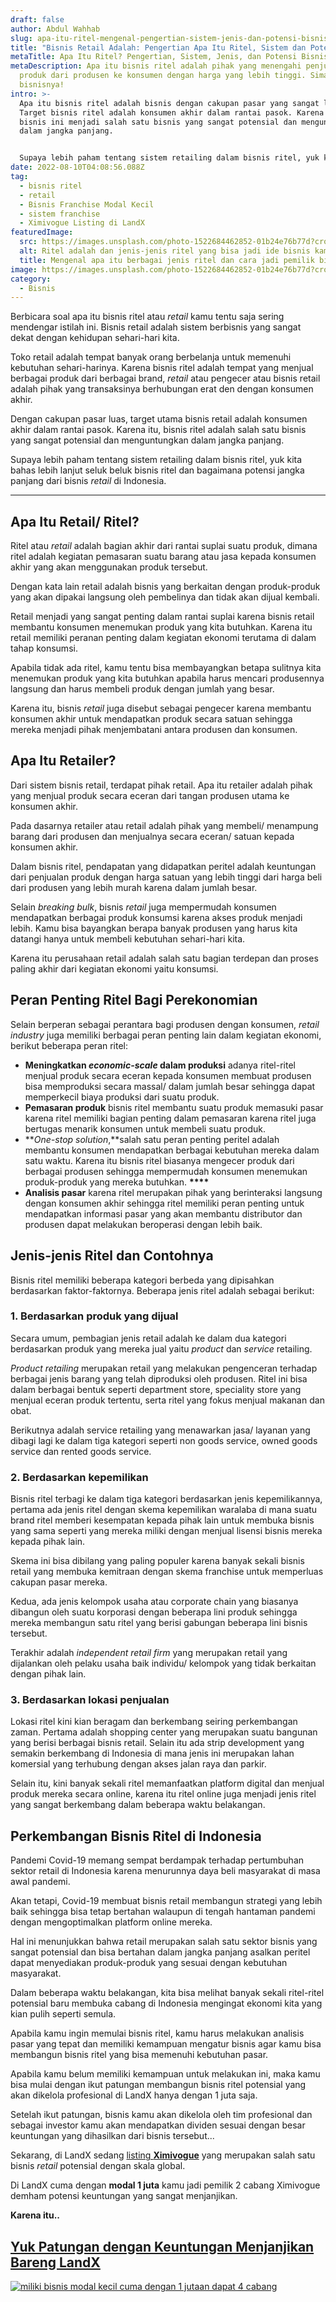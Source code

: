 ```yaml
---
draft: false
author: Abdul Wahhab
slug: apa-itu-ritel-mengenal-pengertian-sistem-jenis-dan-potensi-bisnis-ritel-di-indonesia
title: "Bisnis Retail Adalah: Pengertian Apa Itu Ritel, Sistem dan Potensinya"
metaTitle: Apa Itu Ritel? Pengertian, Sistem, Jenis, dan Potensi Bisnis Ritel
metaDescription: Apa itu bisnis ritel adalah pihak yang menengahi penjualan
  produk dari produsen ke konsumen dengan harga yang lebih tinggi. Simak potensi
  bisnisnya!
intro: >-
  Apa itu bisnis ritel adalah bisnis dengan cakupan pasar yang sangat luas.
  Target bisnis ritel adalah konsumen akhir dalam rantai pasok. Karena itu,
  bisnis ini menjadi salah satu bisnis yang sangat potensial dan menguntungkan
  dalam jangka panjang.


  Supaya lebih paham tentang sistem retailing dalam bisnis ritel, yuk kita bahas lebih lanjut seluk beluk bisnis ritel dan bagaimana cara jadi pemilik bisnis ritel cuma modal 1 juta.
date: 2022-08-10T04:08:56.088Z
tag:
  - bisnis ritel
  - retail
  - Bisnis Franchise Modal Kecil
  - sistem franchise
  - Ximivogue Listing di LandX
featuredImage:
  src: https://images.unsplash.com/photo-1522684462852-01b24e76b77d?crop=entropy&cs=tinysrgb&fit=max&fm=jpg&ixid=MnwxMTc3M3wwfDF8c2VhcmNofDJ8fHJldGFpbHxlbnwwfHx8fDE2NDAxNDE5MjY&ixlib=rb-1.2.1&q=80&w=1080
  alt: Ritel adalah dan jenis-jenis ritel yang bisa jadi ide bisnis kamu
  title: Mengenal apa itu berbagai jenis ritel dan cara jadi pemilik bisnis ritel
image: https://images.unsplash.com/photo-1522684462852-01b24e76b77d?crop=entropy&cs=tinysrgb&fit=max&fm=jpg&ixid=MnwxMTc3M3wwfDF8c2VhcmNofDJ8fHJldGFpbHxlbnwwfHx8fDE2NDAxNDE5MjY&ixlib=rb-1.2.1&q=80&w=1080
category:
  - Bisnis
---
```

Berbicara soal apa itu bisnis ritel atau *retail* kamu tentu saja sering mendengar istilah ini. Bisnis retail adalah sistem berbisnis yang sangat dekat dengan kehidupan sehari-hari kita.

Toko retail adalah tempat banyak orang berbelanja untuk memenuhi kebutuhan sehari-harinya. Karena bisnis ritel adalah tempat yang menjual berbagai produk dari berbagai brand, *retail* atau pengecer atau bisnis retail adalah pihak yang transaksinya berhubungan erat den dengan konsumen akhir.

Dengan cakupan pasar luas, target utama bisnis retail adalah konsumen akhir dalam rantai pasok. Karena itu, bisnis ritel adalah salah satu bisnis yang sangat potensial dan menguntungkan dalam jangka panjang.

Supaya lebih paham tentang sistem retailing dalam bisnis ritel, yuk kita bahas lebih lanjut seluk beluk bisnis ritel dan bagaimana potensi jangka panjang dari bisnis *retail* di Indonesia.

- - -

## Apa Itu Retail/ Ritel?

Ritel atau *retail* adalah bagian akhir dari rantai suplai suatu produk, dimana ritel adalah kegiatan pemasaran suatu barang atau jasa kepada konsumen akhir yang akan menggunakan produk tersebut.

Dengan kata lain retail adalah bisnis yang berkaitan dengan produk-produk yang akan dipakai langsung oleh pembelinya dan tidak akan dijual kembali.

Retail menjadi yang sangat penting dalam rantai suplai karena bisnis retail membantu konsumen menemukan produk yang kita butuhkan. Karena itu retail memiliki peranan penting dalam kegiatan ekonomi terutama di dalam tahap konsumsi.

Apabila tidak ada ritel, kamu tentu bisa membayangkan betapa sulitnya kita menemukan produk yang kita butuhkan apabila harus mencari produsennya langsung dan harus membeli produk dengan jumlah yang besar.

Karena itu, bisnis *retail* juga disebut sebagai pengecer karena membantu konsumen akhir untuk mendapatkan produk secara satuan sehingga mereka menjadi pihak menjembatani antara produsen dan konsumen.

## Apa Itu Retailer?

Dari sistem bisnis retail, terdapat pihak retail. Apa itu retailer adalah pihak yang menjual produk secara eceran dari tangan produsen utama ke konsumen akhir. 

Pada dasarnya retailer atau retail adalah pihak yang membeli/ menampung barang dari produsen dan menjualnya secara eceran/ satuan kepada konsumen akhir.

Dalam bisnis ritel, pendapatan yang didapatkan peritel adalah keuntungan dari penjualan produk dengan harga satuan yang lebih tinggi dari harga beli dari produsen yang lebih murah karena dalam jumlah besar.

Selain *breaking bulk*, bisnis *retail* juga mempermudah konsumen mendapatkan berbagai produk konsumsi karena akses produk menjadi lebih. Kamu bisa bayangkan berapa banyak produsen yang harus kita datangi hanya untuk membeli kebutuhan sehari-hari kita.

Karena itu perusahaan retail adalah salah satu bagian terdepan dan proses paling akhir dari kegiatan ekonomi yaitu konsumsi.

## Peran Penting Ritel Bagi Perekonomian

Selain berperan sebagai perantara bagi produsen dengan konsumen, *retail industry* juga memiliki berbagai peran penting lain dalam kegiatan ekonomi, berikut beberapa peran ritel:

* **Meningkatkan *economic-scale* dalam produksi** adanya ritel-ritel menjual produk secara eceran kepada konsumen membuat produsen bisa memproduksi secara massal/ dalam jumlah besar sehingga dapat memperkecil biaya produksi dari suatu produk.
* **Pemasaran produk** bisnis ritel membantu suatu produk memasuki pasar karena ritel memiliki bagian penting dalam pemasaran karena ritel juga bertugas menarik konsumen untuk membeli suatu produk. 
* ***One-stop solution*,**salah satu peran penting peritel adalah membantu konsumen mendapatkan berbagai kebutuhan mereka dalam satu waktu. Karena itu bisnis ritel biasanya mengecer produk dari berbagai produsen sehingga mempermudah konsumen menemukan produk-produk yang mereka butuhkan. **\*\*\*\***
* **Analisis pasar** karena ritel merupakan pihak yang berinteraksi langsung dengan konsumen akhir sehingga ritel memiliki peran penting untuk mendapatkan informasi pasar yang akan membantu distributor dan produsen dapat melakukan beroperasi dengan lebih baik.

## Jenis-jenis Ritel dan Contohnya

Bisnis ritel memiliki beberapa kategori berbeda yang dipisahkan berdasarkan faktor-faktornya. Beberapa jenis ritel adalah sebagai berikut:

### 1. Berdasarkan produk yang dijual

Secara umum, pembagian jenis retail adalah ke dalam dua kategori berdasarkan produk yang mereka jual yaitu *product* dan *service* retailing.

*Product retailing* merupakan retail yang melakukan pengenceran terhadap berbagai jenis barang yang telah diproduksi oleh produsen. Ritel ini bisa dalam berbagai bentuk seperti department store, speciality store yang menjual eceran produk tertentu, serta ritel yang fokus menjual makanan dan obat.

Berikutnya adalah service retailing yang menawarkan jasa/ layanan yang dibagi lagi ke dalam tiga kategori seperti non goods service, owned goods service dan rented goods service.

### 2. Berdasarkan kepemilikan

Bisnis ritel terbagi ke dalam tiga kategori berdasarkan jenis kepemilikannya, pertama ada jenis ritel dengan skema kepemilikan waralaba di mana suatu brand ritel memberi kesempatan kepada pihak lain untuk membuka bisnis yang sama seperti yang mereka miliki dengan menjual lisensi bisnis mereka kepada pihak lain.

Skema ini bisa dibilang yang paling populer karena banyak sekali bisnis retail yang membuka kemitraan dengan skema franchise untuk memperluas cakupan pasar mereka.

Kedua, ada jenis kelompok usaha atau corporate chain yang biasanya dibangun oleh suatu korporasi dengan beberapa lini produk sehingga mereka membangun satu ritel yang berisi gabungan beberapa lini bisnis tersebut.

Terakhir adalah *independent retail firm* yang merupakan retail yang dijalankan oleh pelaku usaha baik individu/ kelompok yang tidak berkaitan dengan pihak lain.

### 3. Berdasarkan lokasi penjualan

Lokasi ritel kini kian beragam dan berkembang seiring perkembangan zaman. Pertama adalah shopping center yang merupakan suatu bangunan yang berisi berbagai bisnis retail. Selain itu ada strip development yang semakin berkembang di Indonesia di mana jenis ini merupakan lahan komersial yang terhubung dengan akses jalan raya dan parkir.

Selain itu, kini banyak sekali ritel memanfaatkan platform digital dan menjual produk mereka secara online, karena itu ritel online juga menjadi jenis ritel yang sangat berkembang dalam beberapa waktu belakangan.

## Perkembangan Bisnis Ritel di Indonesia

Pandemi Covid-19 memang sempat berdampak terhadap pertumbuhan sektor retail di Indonesia karena menurunnya daya beli masyarakat di masa awal pandemi.

Akan tetapi, Covid-19 membuat bisnis retail membangun strategi yang lebih baik sehingga bisa tetap bertahan walaupun di tengah hantaman pandemi dengan mengoptimalkan platform online mereka.

Hal ini menunjukkan bahwa retail merupakan salah satu sektor bisnis yang sangat potensial dan bisa bertahan dalam jangka panjang asalkan peritel dapat menyediakan produk-produk yang sesuai dengan kebutuhan masyarakat.

Dalam beberapa waktu belakangan, kita bisa melihat banyak sekali ritel-ritel potensial baru membuka cabang di Indonesia mengingat ekonomi kita yang kian pulih seperti semula.

Apabila kamu ingin memulai bisnis ritel, kamu harus melakukan analisis pasar yang tepat dan memiliki kemampuan mengatur bisnis agar kamu bisa membangun bisnis ritel yang bisa memenuhi kebutuhan pasar.

Apabila kamu belum memiliki kemampuan untuk melakukan ini, maka kamu bisa mulai dengan ikut patungan membangun bisnis ritel potensial yang  akan dikelola profesional di LandX hanya dengan 1 juta saja.

Setelah ikut patungan, bisnis kamu akan dikelola oleh tim profesional dan sebagai investor kamu akan mendapatkan dividen sesuai dengan besar keuntungan yang dihasilkan dari bisnis tersebut...

Sekarang, di LandX sedang [listing **Ximivogue**](https://app.landx.id/?utm_source=Organic+Page&utm_medium=Content+Blog&utm_campaign=BlogLandX&utm_id=Blog) yang merupakan salah satu bisnis *retail* potensial dengan skala global.

Di LandX cuma dengan **modal 1 juta** kamu jadi pemilik 2 cabang Ximivogue demham potensi keuntungan yang sangat menjanjikan.

**Karena itu..**

## [Yuk Patungan  dengan Keuntungan Menjanjikan Bareng LandX](https://app.landx.id/?utm_source=Organic+Page&utm_medium=Content+Blog&utm_campaign=BlogLandX&utm_id=Blog)

<!--StartFragment-->

[![miliki bisnis modal kecil cuma dengan 1 jutaan dapat 4 cabang ](https://accountgram-production.sfo2.cdn.digitaloceanspaces.com/landx_ghost/2021/11/jadi-owner-bisnis-hanya-1-jutaan-dengan-cuan-yang-sangat-menjanjikan.png)](https://app.landx.id/?utm_source=Organic+Page&utm_medium=Content+Blog&utm_campaign=BlogLandX&utm_id=Blog)

<!--EndFragment-->